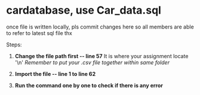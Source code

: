 # cardatabase,  use Car_data.sql
once file is written locally, pls commit changes here so all members are able to refer to latest sql file thx

Steps:
1. **Change the file path first -- line 57**
    It is where your assignment locate '\n'
    *Remember to put your .csv file together within same folder*

2. **Import the file -- line 1 to line 62**

3. **Run the command one by one to check if there is any error**